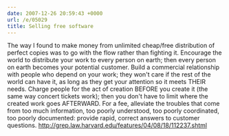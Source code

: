 ```yaml
---
date: 2007-12-26 20:59:43 +0000
url: /e/05029
title: Selling free software
---
```


The way I found to make money from unlimited cheap/free distribution of perfect copies was to go with the flow rather than fighting it. Encourage the world to distribute your work to every person on earth; then every person on earth becomes your potential customer. Build a commercial relationship with people who depend on your work; they won't care if the rest of the world can have it, as long as they get your attention so it meets THEIR needs. Charge people for the act of creation BEFORE you create it (the same way concert tickets work); then you don't have to limit where the created work goes AFTERWARD. For a fee, alleviate the troubles that come from too much information, too poorly understood, too poorly coordinated, too poorly documented: provide rapid, correct answers to customer questions.
http://grep.law.harvard.edu/features/04/08/18/112237.shtml
